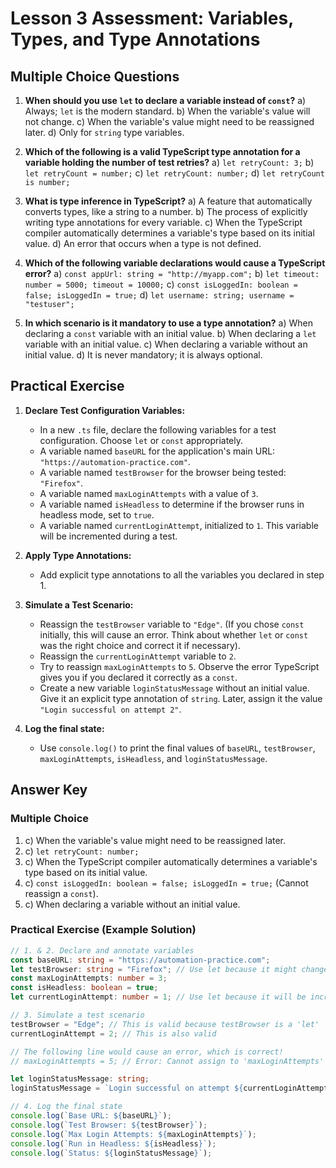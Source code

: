 # Lesson 3 Assessment: Variables, Types, and Type Annotations

## Multiple Choice Questions

1.  **When should you use `let` to declare a variable instead of `const`?**
    a)  Always; `let` is the modern standard.
    b)  When the variable's value will not change.
    c)  When the variable's value might need to be reassigned later.
    d)  Only for `string` type variables.

2.  **Which of the following is a valid TypeScript type annotation for a variable holding the number of test retries?**
    a)  `let retryCount: 3;`
    b)  `let retryCount = number;`
    c)  `let retryCount: number;`
    d)  `let retryCount is number;`

3.  **What is type inference in TypeScript?**
    a)  A feature that automatically converts types, like a string to a number.
    b)  The process of explicitly writing type annotations for every variable.
    c)  When the TypeScript compiler automatically determines a variable's type based on its initial value.
    d)  An error that occurs when a type is not defined.

4.  **Which of the following variable declarations would cause a TypeScript error?**
    a)  `const appUrl: string = "http://myapp.com";`
    b)  `let timeout: number = 5000; timeout = 10000;`
    c)  `const isLoggedIn: boolean = false; isLoggedIn = true;`
    d)  `let username: string; username = "testuser";`

5.  **In which scenario is it **mandatory** to use a type annotation?**
    a)  When declaring a `const` variable with an initial value.
    b)  When declaring a `let` variable with an initial value.
    c)  When declaring a variable without an initial value.
    d)  It is never mandatory; it is always optional.

## Practical Exercise

1.  **Declare Test Configuration Variables:**
    -   In a new `.ts` file, declare the following variables for a test configuration. Choose `let` or `const` appropriately.
    -   A variable named `baseURL` for the application's main URL: `"https://automation-practice.com"`.
    -   A variable named `testBrowser` for the browser being tested: `"Firefox"`.
    -   A variable named `maxLoginAttempts` with a value of `3`.
    -   A variable named `isHeadless` to determine if the browser runs in headless mode, set to `true`.
    -   A variable named `currentLoginAttempt`, initialized to `1`. This variable will be incremented during a test.

2.  **Apply Type Annotations:**
    -   Add explicit type annotations to all the variables you declared in step 1.

3.  **Simulate a Test Scenario:**
    -   Reassign the `testBrowser` variable to `"Edge"`. (If you chose `const` initially, this will cause an error. Think about whether `let` or `const` was the right choice and correct it if necessary).
    -   Reassign the `currentLoginAttempt` variable to `2`.
    -   Try to reassign `maxLoginAttempts` to `5`. Observe the error TypeScript gives you if you declared it correctly as a `const`.
    -   Create a new variable `loginStatusMessage` without an initial value. Give it an explicit type annotation of `string`. Later, assign it the value `"Login successful on attempt 2"`.

4.  **Log the final state:**
    -   Use `console.log()` to print the final values of `baseURL`, `testBrowser`, `maxLoginAttempts`, `isHeadless`, and `loginStatusMessage`.

## Answer Key

### Multiple Choice
1.  c) When the variable's value might need to be reassigned later.
2.  c) `let retryCount: number;`
3.  c) When the TypeScript compiler automatically determines a variable's type based on its initial value.
4.  c) `const isLoggedIn: boolean = false; isLoggedIn = true;` (Cannot reassign a `const`).
5.  c) When declaring a variable without an initial value.

### Practical Exercise (Example Solution)
```typescript
// 1. & 2. Declare and annotate variables
const baseURL: string = "https://automation-practice.com";
let testBrowser: string = "Firefox"; // Use let because it might change
const maxLoginAttempts: number = 3;
const isHeadless: boolean = true;
let currentLoginAttempt: number = 1; // Use let because it will be incremented

// 3. Simulate a test scenario
testBrowser = "Edge"; // This is valid because testBrowser is a 'let'
currentLoginAttempt = 2; // This is also valid

// The following line would cause an error, which is correct!
// maxLoginAttempts = 5; // Error: Cannot assign to 'maxLoginAttempts' because it is a constant.

let loginStatusMessage: string;
loginStatusMessage = `Login successful on attempt ${currentLoginAttempt}`;

// 4. Log the final state
console.log(`Base URL: ${baseURL}`);
console.log(`Test Browser: ${testBrowser}`);
console.log(`Max Login Attempts: ${maxLoginAttempts}`);
console.log(`Run in Headless: ${isHeadless}`);
console.log(`Status: ${loginStatusMessage}`);